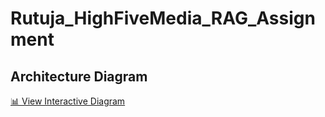 # Rutuja_HighFiveMedia_RAG_Assignment

## Architecture Diagram

[📊 View Interactive Diagram](https://your-hosted-link.com/AIAssesment.drawio.html(1))
